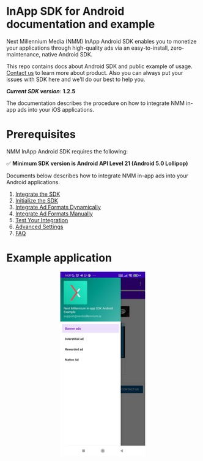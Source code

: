 # InApp SDK for Android documentation and example

Next Millennium Media (NMM) InApp Android SDK enables you to monetize your applications through
high-quality ads via an easy-to-install, zero-maintenance, native Android SDK.

This repo contains docs about Android SDK and public example of
usage. [Contact us](https://nextmillennium.io/) to learn more about product. Also you can always put
your issues with SDK here and we'll do our best to help you.

***Current SDK version**:* **1.2.5**

The documentation describes the procedure on how to integrate NMM in-app ads into your iOS
applications.

# Prerequisites

NMM InApp Android SDK requires the following:

✅ **Minimum SDK version is Android API Level 21 (Android 5.0 Lollipop)**
<!-- Add additional requirements here if applicable. -->

Documents below describes how to integrate NMM in-app ads into your Android applications.
<!-- Check if the links are properly set up -->

1. [Integrate the SDK](https://github.com/nextmillenniummedia/inapp-android-example/blob/main/docs/Integrate.md)
2. [Initialize the SDK](https://github.com/nextmillenniummedia/inapp-android-example/blob/main/docs/Initialize.md)
3. [Integrate Ad Formats Dynamically](https://github.com/nextmillenniummedia/inapp-android-example/blob/main/docs/Dynamic.md)
4. [Integrate Ad Formats Manually](https://github.com/nextmillenniummedia/inapp-android-example/blob/main/docs/Manual.md)
5. [Test Your Integration](https://github.com/nextmillenniummedia/inapp-android-example/blob/main/docs/TestIntegration.md)
6. [Advanced Settings](https://github.com/nextmillenniummedia/inapp-android-example/blob/main/docs/Advanced.md)
7. [FAQ](https://github.com/nextmillenniummedia/inapp-android-example/blob/main/docs/FAQ.md)

# Example application

<!-- Add screenshot of how the main screen -->
<p align="center">
<img src="https://github.com/nextmillenniummedia/inapp-android-example/blob/main/docs/assets/main_screen.jpeg" height="480">
</p>